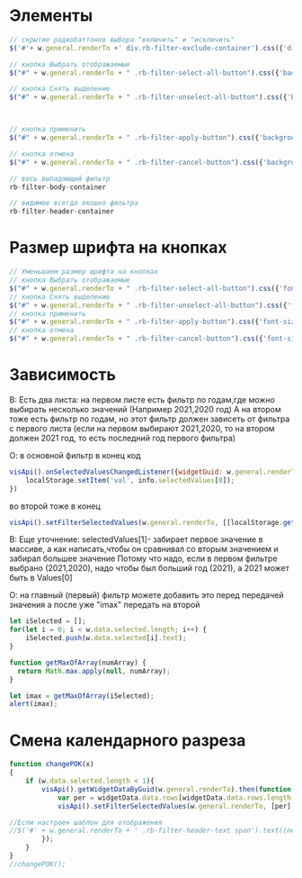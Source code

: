 # Элементы

```javascript
// скрытие радиобаттонов выбора "включить" и "исключить"
$('#'+ w.general.renderTo +' div.rb-filter-exclude-container').css({'display': 'none'});

// кнопка Выбрать отображаемые
$("#" + w.general.renderTo + " .rb-filter-select-all-button").css({'background-color': 'tomato'});

// кнопка Снять выделение
$("#" + w.general.renderTo + " .rb-filter-unselect-all-button").css({'background-color': 'green'});



// кнопка применить
$("#" + w.general.renderTo + " .rb-filter-apply-button").css({'background-color': 'green'});

// кнопка отмена
$("#" + w.general.renderTo + " .rb-filter-cancel-button").css({'background-color': 'tomato'});

// весь выпадающий фильтр
rb-filter-body-container

// видимое всегда окошко фильтра
rb-filter-header-container
```

# Размер шрифта на кнопках

```javascript
// Уменьшаем размер шрифта на кнопках
// кнопка Выбрать отображаемые
$("#" + w.general.renderTo + " .rb-filter-select-all-button").css({'font-size': '10px'});
// кнопка Снять выделение
$("#" + w.general.renderTo + " .rb-filter-unselect-all-button").css({'font-size': '10px'});
// кнопка применить
$("#" + w.general.renderTo + " .rb-filter-apply-button").css({'font-size': '10px'});
// кнопка отмена
$("#" + w.general.renderTo + " .rb-filter-cancel-button").css({'font-size': '10px'});
```


# Зависимость 

В: Есть два листа:
на первом листе есть фильтр по годам,где можно выбирать несколько значений (Например 2021,2020 год)
А на втором тоже есть фильтр по годам, но этот фильтр должен зависеть от фильтра с первого листа (если на первом выбирают 2021,2020, то на втором должен 2021 год, то есть последний год первого фильтра)

О: в основной фильтр в конец код
```javascript
visApi().onSelectedValuesChangedListener({widgetGuid: w.general.renderTo, guid: "123456"}, function (info) {
    localStorage.setItem('val', info.selectedValues[0]);
})
```

во второй тоже в конец
```javascript
visApi().setFilterSelectedValues(w.general.renderTo, [[localStorage.getItem('val')]])
```
В: Еще уточнение: 
selectedValues[1]- забирает первое значение в массиве, а как написать,чтобы он сравнивал со вторым значением и забирал большее значение
Потому что надо, если в первом фильтре выбрано (2021,2020), надо чтобы был больший год (2021), а 2021 может быть в  Values[0]


О: на главный (первый) фильтр можете добавить это перед передачей значения
а после уже "imax" передать на второй

```javascript
let iSelected = [];
for(let i = 0; i < w.data.selected.length; i++) {
    iSelected.push(w.data.selected[i].text);
}

function getMaxOfArray(numArray) {
  return Math.max.apply(null, numArray);
}

let imax = getMaxOfArray(iSelected);
alert(imax);
```                                          

# Смена календарного разреза

```javascript
function changePOK(x)
{
    if (w.data.selected.length < 1){
        visApi().getWidgetDataByGuid(w.general.renderTo).then(function (widgetData) {
            var per = widgetData.data.rows[widgetData.data.rows.length - 1];
            visApi().setFilterSelectedValues(w.general.renderTo, [per], function (response) {});

//Если настроен шаблон для отображения
//$('#' + w.general.renderTo + ' .rb-filter-header-text span').text((new Date(per)).toLocaleDateString('ru-RU'));
        });
    }
}
//changePOK();
```

